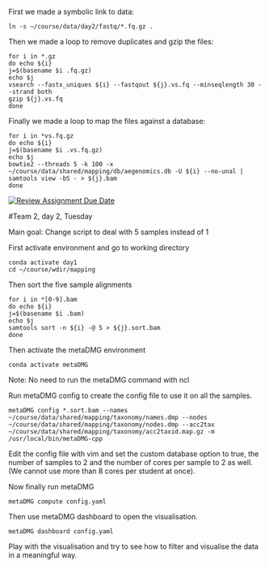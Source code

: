 First we made a symbolic link to data:
```
ln -s ~/course/data/day2/fastq/*.fq.gz .
```

Then we made a loop to remove duplicates and gzip the files:

```
for i in *.gz
do echo ${i}
j=$(basename $i .fq.gz) 
echo $j
vsearch --fastx_uniques ${i} --fastqout ${j}.vs.fq --minseqlength 30 --strand both
gzip ${j}.vs.fq 
done
```

Finally we made a loop to map the files against a database:

```
for i in *vs.fq.gz
do echo ${i}
j=$(basename $i .vs.fq.gz) 
echo $j
bowtie2 --threads 5 -k 100 -x ~/course/data/shared/mapping/db/aegenomics.db -U ${i} --no-unal | samtools view -bS - > ${j}.bam
done
```


[![Review Assignment Due Date](https://classroom.github.com/assets/deadline-readme-button-24ddc0f5d75046c5622901739e7c5dd533143b0c8e959d652212380cedb1ea36.svg)](https://classroom.github.com/a/-7_RZisP)


#Team 2, day 2, Tuesday

Main goal: Change script to deal with 5 samples instead of 1

First activate environment and go to working directory

```
conda activate day1
cd ~/course/wdir/mapping
```

Then sort the five sample alignments

```
for i in *[0-9].bam
do echo ${i}
j=$(basename $i .bam)
echo $j
samtools sort -n ${i} -@ 5 > ${j}.sort.bam
done
```

Then activate the metaDMG environment

```
conda activate metaDMG
```

Note: No need to run the metaDMG command with ncl

Run metaDMG config to create the config file to use it on all the samples. 

```
metaDMG config *.sort.bam --names ~/course/data/shared/mapping/taxonomy/names.dmp --nodes ~/course/data/shared/mapping/taxonomy/nodes.dmp --acc2tax ~/course/data/shared/mapping/taxonomy/acc2taxid.map.gz -m /usr/local/bin/metaDMG-cpp
```

Edit the config file with vim and set the custom database option to true, the number of samples to 2 and the number of cores per sample to 2 as well. (We cannot use more than 8 cores per student at once).

Now finally run metaDMG

```
metaDMG compute config.yaml
```

Then use metaDMG dashboard to open the visualisation.

```
metaDMG dashboard config.yaml
```

Play with the visualisation and try to see how to filter and visualise the data in a meaningful way. 
